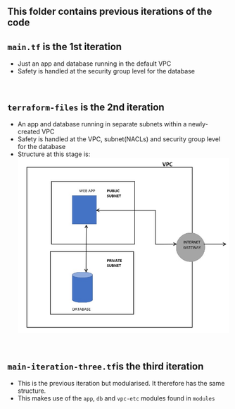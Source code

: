## This folder contains previous iterations of the code
## `main.tf` is the 1st iteration
- Just an app and database running in the default VPC
- Safety is handled at the security group level for the database

<br>

## `terraform-files` is the 2nd iteration
- An app and database running in separate subnets within a newly-created VPC
- Safety is handled at the VPC, subnet(NACLs) and security group level for the database
- Structure at this stage is:
    ![](images/diagram1.jpg)

<br>

## `main-iteration-three.tf`is the third iteration 
- This is the previous iteration but modularised. It therefore has the same structure.
- This makes use of the `app`, `db` and `vpc-etc` modules found in `modules`
